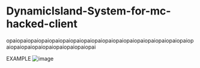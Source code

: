 # DynamicIsland-System-for-mc-hacked-client
opaiopaiopaiopaiopaiopaiopaiopaiopaiopaiopaiopaiopaiopaiopaiopaiopaiopaiopaiopaiopaiopaiopaiopaiopaiopai

EXAMPLE
![image](https://github.com/user-attachments/assets/6ba6043c-a59e-4627-b41c-0fcf4ace8310)
